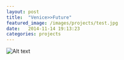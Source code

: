 ```yaml
---
layout: post
title:  "Venice>>Future"
featured_image: /images/projects/test.jpg
date:   2014-11-14 19:13:23
categories: projects
---
```


![Alt text](/images/)
